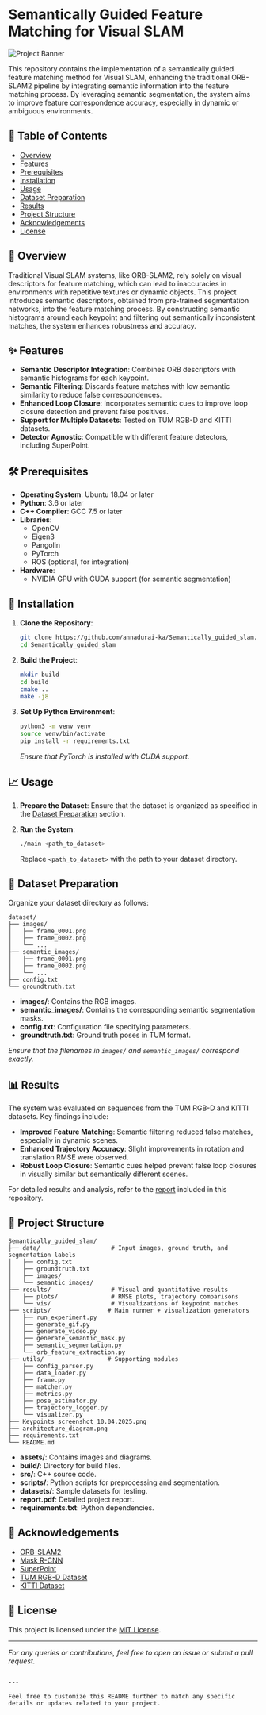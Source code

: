 
# Semantically Guided Feature Matching for Visual SLAM

![Project Banner](architecture_diagram.png)

This repository contains the implementation of a semantically guided feature matching method for Visual SLAM, enhancing the traditional ORB-SLAM2 pipeline by integrating semantic information into the feature matching process. By leveraging semantic segmentation, the system aims to improve feature correspondence accuracy, especially in dynamic or ambiguous environments.

## 📄 Table of Contents

- [Overview](#overview)
- [Features](#features)
- [Prerequisites](#prerequisites)
- [Installation](#installation)
- [Usage](#usage)
- [Dataset Preparation](#dataset-preparation)
- [Results](#results)
- [Project Structure](#project-structure)
- [Acknowledgements](#acknowledgements)
- [License](#license)

## 📌 Overview

Traditional Visual SLAM systems, like ORB-SLAM2, rely solely on visual descriptors for feature matching, which can lead to inaccuracies in environments with repetitive textures or dynamic objects. This project introduces semantic descriptors, obtained from pre-trained segmentation networks, into the feature matching process. By constructing semantic histograms around each keypoint and filtering out semantically inconsistent matches, the system enhances robustness and accuracy.

## ✨ Features

- **Semantic Descriptor Integration**: Combines ORB descriptors with semantic histograms for each keypoint.
- **Semantic Filtering**: Discards feature matches with low semantic similarity to reduce false correspondences.
- **Enhanced Loop Closure**: Incorporates semantic cues to improve loop closure detection and prevent false positives.
- **Support for Multiple Datasets**: Tested on TUM RGB-D and KITTI datasets.
- **Detector Agnostic**: Compatible with different feature detectors, including SuperPoint.

## 🛠️ Prerequisites

- **Operating System**: Ubuntu 18.04 or later
- **Python**: 3.6 or later
- **C++ Compiler**: GCC 7.5 or later
- **Libraries**:
  - OpenCV
  - Eigen3
  - Pangolin
  - PyTorch
  - ROS (optional, for integration)
- **Hardware**:
  - NVIDIA GPU with CUDA support (for semantic segmentation)

## 🚀 Installation

1. **Clone the Repository**:

   ```bash
   git clone https://github.com/annadurai-ka/Semantically_guided_slam.git
   cd Semantically_guided_slam


2. **Build the Project**:

   ```bash
   mkdir build
   cd build
   cmake ..
   make -j8
   ```

3. **Set Up Python Environment**:

   ```bash
   python3 -m venv venv
   source venv/bin/activate
   pip install -r requirements.txt
   ```

   *Ensure that PyTorch is installed with CUDA support.*

## 📈 Usage

1. **Prepare the Dataset**: Ensure that the dataset is organized as specified in the [Dataset Preparation](#dataset-preparation) section.

2. **Run the System**:

   ```bash
   ./main <path_to_dataset>
   ```

   Replace `<path_to_dataset>` with the path to your dataset directory.

## 📂 Dataset Preparation

Organize your dataset directory as follows:

```
dataset/
├── images/
│   ├── frame_0001.png
│   ├── frame_0002.png
│   └── ...
├── semantic_images/
│   ├── frame_0001.png
│   ├── frame_0002.png
│   └── ...
├── config.txt
└── groundtruth.txt
```

- **images/**: Contains the RGB images.
- **semantic_images/**: Contains the corresponding semantic segmentation masks.
- **config.txt**: Configuration file specifying parameters.
- **groundtruth.txt**: Ground truth poses in TUM format.

*Ensure that the filenames in `images/` and `semantic_images/` correspond exactly.*

## 📊 Results

The system was evaluated on sequences from the TUM RGB-D and KITTI datasets. Key findings include:

- **Improved Feature Matching**: Semantic filtering reduced false matches, especially in dynamic scenes.
- **Enhanced Trajectory Accuracy**: Slight improvements in rotation and translation RMSE were observed.
- **Robust Loop Closure**: Semantic cues helped prevent false loop closures in visually similar but semantically different scenes.

For detailed results and analysis, refer to the [report](report.pdf) included in this repository.

## 📁 Project Structure

```
Semantically_guided_slam/
├── data/                    # Input images, ground truth, and segmentation labels
│   ├── config.txt
│   ├── groundtruth.txt
│   ├── images/
│   └── semantic_images/
├── results/                 # Visual and quantitative results
│   ├── plots/               # RMSE plots, trajectory comparisons
│   └── vis/                 # Visualizations of keypoint matches
├── scripts/                # Main runner + visualization generators
│   ├── run_experiment.py
│   ├── generate_gif.py
│   ├── generate_video.py
│   ├── generate_semantic_mask.py
│   ├── semantic_segmentation.py
│   └── orb_feature_extraction.py
├── utils/                  # Supporting modules
│   ├── config_parser.py
│   ├── data_loader.py
│   ├── frame.py
│   ├── matcher.py
│   ├── metrics.py
│   ├── pose_estimator.py
│   ├── trajectory_logger.py
│   └── visualizer.py
├── Keypoints_screenshot_10.04.2025.png
├── architecture_diagram.png
├── requirements.txt
└── README.md
```


- **assets/**: Contains images and diagrams.
- **build/**: Directory for build files.
- **src/**: C++ source code.
- **scripts/**: Python scripts for preprocessing and segmentation.
- **datasets/**: Sample datasets for testing.
- **report.pdf**: Detailed project report.
- **requirements.txt**: Python dependencies.

## 🙏 Acknowledgements

- [ORB-SLAM2](https://github.com/raulmur/ORB_SLAM2)
- [Mask R-CNN](https://github.com/matterport/Mask_RCNN)
- [SuperPoint](https://github.com/magicleap/SuperPointPretrainedNetwork)
- [TUM RGB-D Dataset](https://vision.in.tum.de/data/datasets/rgbd-dataset)
- [KITTI Dataset](http://www.cvlibs.net/datasets/kitti/)

## 📄 License

This project is licensed under the [MIT License](LICENSE).

---

*For any queries or contributions, feel free to open an issue or submit a pull request.*
```

---

Feel free to customize this README further to match any specific details or updates related to your project. 

